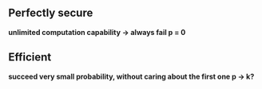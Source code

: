 ## Perfectly secure
**unlimited computation capability -> always fail  p = 0**

## Efficient

**succeed very small probability, without caring about the first one  p -> k?**












